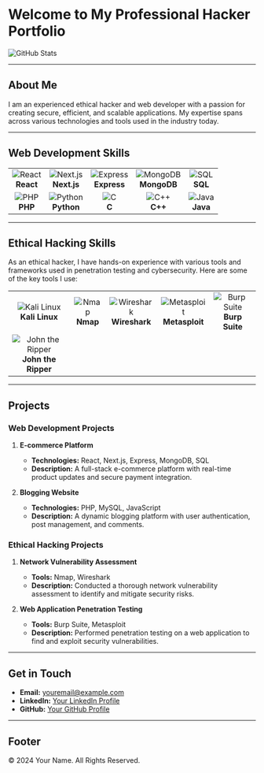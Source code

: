 # Welcome to My Professional Hacker Portfolio

![GitHub Stats](https://camo.githubusercontent.com/db36e11867201dfe31ed565fdca937561a161303a7bea51226bf1f9ab9755939/68747470733a2f2f6769746875622d726561646d652d73746174732e76657263656c2e6170702f6170693f757365726e616d653d657073697430332673686f775f69636f6e733d74727565267468656d653d676f7468616d)

---

## About Me

I am an experienced ethical hacker and web developer with a passion for creating secure, efficient, and scalable applications. My expertise spans across various technologies and tools used in the industry today.

---

## Web Development Skills

<table>
  <tr>
    <td align="center"><img src="https://img.icons8.com/color/48/000000/react-native.png" alt="React"/><br/><b>React</b></td>
    <td align="center"><img src="https://img.icons8.com/color/48/000000/nextjs.png" alt="Next.js"/><br/><b>Next.js</b></td>
    <td align="center"><img src="https://img.icons8.com/color/48/000000/express.png" alt="Express"/><br/><b>Express</b></td>
    <td align="center"><img src="https://img.icons8.com/color/48/000000/mongodb.png" alt="MongoDB"/><br/><b>MongoDB</b></td>
    <td align="center"><img src="https://img.icons8.com/color/48/000000/mysql-logo.png" alt="SQL"/><br/><b>SQL</b></td>
  </tr>
  <tr>
    <td align="center"><img src="https://img.icons8.com/officel/48/000000/php-logo.png" alt="PHP"/><br/><b>PHP</b></td>
    <td align="center"><img src="https://img.icons8.com/color/48/000000/python.png" alt="Python"/><br/><b>Python</b></td>
    <td align="center"><img src="https://img.icons8.com/color/48/000000/c-programming.png" alt="C"/><br/><b>C</b></td>
    <td align="center"><img src="https://img.icons8.com/color/48/000000/c-plus-plus-logo.png" alt="C++"/><br/><b>C++</b></td>
    <td align="center"><img src="https://img.icons8.com/color/48/000000/java-coffee-cup-logo.png" alt="Java"/><br/><b>Java</b></td>
  </tr>
</table>

---

## Ethical Hacking Skills

As an ethical hacker, I have hands-on experience with various tools and frameworks used in penetration testing and cybersecurity. Here are some of the key tools I use:

<table>
  <tr>
    <td align="center"><img src="https://img.icons8.com/color/48/000000/kali-linux.png" alt="Kali Linux"/><br/><b>Kali Linux</b></td>
    <td align="center"><img src="https://img.icons8.com/color/48/000000/nmap.png" alt="Nmap"/><br/><b>Nmap</b></td>
    <td align="center"><img src="https://img.icons8.com/color/48/000000/wireshark.png" alt="Wireshark"/><br/><b>Wireshark</b></td>
    <td align="center"><img src="https://img.icons8.com/color/48/000000/metasploit.png" alt="Metasploit"/><br/><b>Metasploit</b></td>
    <td align="center"><img src="https://img.icons8.com/color/48/000000/burp-suite.png" alt="Burp Suite"/><br/><b>Burp Suite</b></td>
  </tr>
  <tr>
    <td align="center"><img src="https://img.icons8.com/color/48/000000/john-the-ripper.png" alt="John the Ripper"/><br/><b>John the Ripper</b></td>
  </tr>
</table>

---

## Projects

### Web Development Projects

1. **E-commerce Platform**
   - **Technologies:** React, Next.js, Express, MongoDB, SQL
   - **Description:** A full-stack e-commerce platform with real-time product updates and secure payment integration.

2. **Blogging Website**
   - **Technologies:** PHP, MySQL, JavaScript
   - **Description:** A dynamic blogging platform with user authentication, post management, and comments.

### Ethical Hacking Projects

1. **Network Vulnerability Assessment**
   - **Tools:** Nmap, Wireshark
   - **Description:** Conducted a thorough network vulnerability assessment to identify and mitigate security risks.

2. **Web Application Penetration Testing**
   - **Tools:** Burp Suite, Metasploit
   - **Description:** Performed penetration testing on a web application to find and exploit security vulnerabilities.

---

## Get in Touch

- **Email:** [youremail@example.com](mailto:youremail@example.com)
- **LinkedIn:** [Your LinkedIn Profile](https://www.linkedin.com)
- **GitHub:** [Your GitHub Profile](https://github.com/yourusername)

---

## Footer

&copy; 2024 Your Name. All Rights Reserved.
